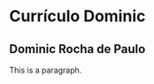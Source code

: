  <!DOCTYPE html>
<html>
<head>
<title>Currículo Dominic</title>
</head>
<body>

<h1>Currículo Dominic</h1>
<h2>Dominic Rocha de Paulo</h2>
<p>This is a paragraph.</p>

</body>
</html> 
